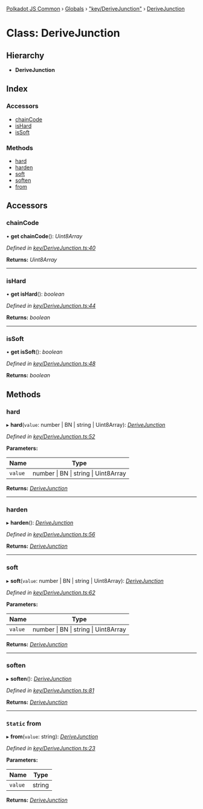 [Polkadot JS Common](../README.md) › [Globals](../globals.md) › ["key/DeriveJunction"](../modules/_key_derivejunction_.md) › [DeriveJunction](_key_derivejunction_.derivejunction.md)

# Class: DeriveJunction

## Hierarchy

* **DeriveJunction**

## Index

### Accessors

* [chainCode](_key_derivejunction_.derivejunction.md#chaincode)
* [isHard](_key_derivejunction_.derivejunction.md#ishard)
* [isSoft](_key_derivejunction_.derivejunction.md#issoft)

### Methods

* [hard](_key_derivejunction_.derivejunction.md#hard)
* [harden](_key_derivejunction_.derivejunction.md#harden)
* [soft](_key_derivejunction_.derivejunction.md#soft)
* [soften](_key_derivejunction_.derivejunction.md#soften)
* [from](_key_derivejunction_.derivejunction.md#static-from)

## Accessors

###  chainCode

• **get chainCode**(): *Uint8Array*

*Defined in [key/DeriveJunction.ts:40](https://github.com/polkadot-js/common/blob/62ebe257/packages/util-crypto/src/key/DeriveJunction.ts#L40)*

**Returns:** *Uint8Array*

___

###  isHard

• **get isHard**(): *boolean*

*Defined in [key/DeriveJunction.ts:44](https://github.com/polkadot-js/common/blob/62ebe257/packages/util-crypto/src/key/DeriveJunction.ts#L44)*

**Returns:** *boolean*

___

###  isSoft

• **get isSoft**(): *boolean*

*Defined in [key/DeriveJunction.ts:48](https://github.com/polkadot-js/common/blob/62ebe257/packages/util-crypto/src/key/DeriveJunction.ts#L48)*

**Returns:** *boolean*

## Methods

###  hard

▸ **hard**(`value`: number | BN | string | Uint8Array): *[DeriveJunction](_key_derivejunction_.derivejunction.md)*

*Defined in [key/DeriveJunction.ts:52](https://github.com/polkadot-js/common/blob/62ebe257/packages/util-crypto/src/key/DeriveJunction.ts#L52)*

**Parameters:**

Name | Type |
------ | ------ |
`value` | number &#124; BN &#124; string &#124; Uint8Array |

**Returns:** *[DeriveJunction](_key_derivejunction_.derivejunction.md)*

___

###  harden

▸ **harden**(): *[DeriveJunction](_key_derivejunction_.derivejunction.md)*

*Defined in [key/DeriveJunction.ts:56](https://github.com/polkadot-js/common/blob/62ebe257/packages/util-crypto/src/key/DeriveJunction.ts#L56)*

**Returns:** *[DeriveJunction](_key_derivejunction_.derivejunction.md)*

___

###  soft

▸ **soft**(`value`: number | BN | string | Uint8Array): *[DeriveJunction](_key_derivejunction_.derivejunction.md)*

*Defined in [key/DeriveJunction.ts:62](https://github.com/polkadot-js/common/blob/62ebe257/packages/util-crypto/src/key/DeriveJunction.ts#L62)*

**Parameters:**

Name | Type |
------ | ------ |
`value` | number &#124; BN &#124; string &#124; Uint8Array |

**Returns:** *[DeriveJunction](_key_derivejunction_.derivejunction.md)*

___

###  soften

▸ **soften**(): *[DeriveJunction](_key_derivejunction_.derivejunction.md)*

*Defined in [key/DeriveJunction.ts:81](https://github.com/polkadot-js/common/blob/62ebe257/packages/util-crypto/src/key/DeriveJunction.ts#L81)*

**Returns:** *[DeriveJunction](_key_derivejunction_.derivejunction.md)*

___

### `Static` from

▸ **from**(`value`: string): *[DeriveJunction](_key_derivejunction_.derivejunction.md)*

*Defined in [key/DeriveJunction.ts:23](https://github.com/polkadot-js/common/blob/62ebe257/packages/util-crypto/src/key/DeriveJunction.ts#L23)*

**Parameters:**

Name | Type |
------ | ------ |
`value` | string |

**Returns:** *[DeriveJunction](_key_derivejunction_.derivejunction.md)*
